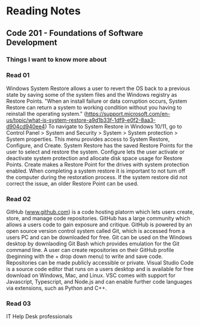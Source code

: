 # Reading Notes

## Code 201 - Foundations of Software Development

### Things I want to know more about

### Read 01
Windows System Restore allows a user to revert the OS back to a previous state by saving some of the system files and the Windows registry as Restore Points. 
"When an install failure or data corruption occurs, System Restore can return a system to working condition without you having to reinstall the operating system." (https://support.microsoft.com/en-us/topic/what-is-system-restore-a9d1b33f-1df9-e0f2-8aa3-d904cd940ee4)
To navigate to System Restore in Windows 10/11, go to Control Panel > System and Security > System > System protection > System properties. This menu provides access to System Restore, Configure, and Create. System Restore has the saved Restore Points for the user to select and restore the system. Configure lets the user activate or deactivate system protection and allocate disk space usage for Restore Points. Create makes a Restore Point for the drives with system protection enabled.
When completing a system restore it is important to not turn off the computer during the restoration process. If the system restore did not correct the issue, an older Restore Point can be used. 

### Read 02
GitHub (www.github.com) is a code hosting platorm which lets users create, store, and manage code repositories. GitHub has a large community which allows a users code to gain exposure and critique. GitHub is powered by an open source version control system called Git, which is accessed from a users PC and can be downloaded for free. Git can be used on the Windows desktop by downlaoding Git Bash which provides emulation for the Git command line. A user can create repositories on their GitHub profile (beginning with the + drop down menu) to write and save code. Repositories can be made publicly accessible or private. 
Visual Studio Code is a source code editor that runs on a users desktop and is available for free download on Windows, Mac, and Linux. VSC comes with support for Javascript, Typescript, and Node.js and can enable further code languages via extensions, such as Python and C++. 

### Read 03
IT Help Desk professionals 

